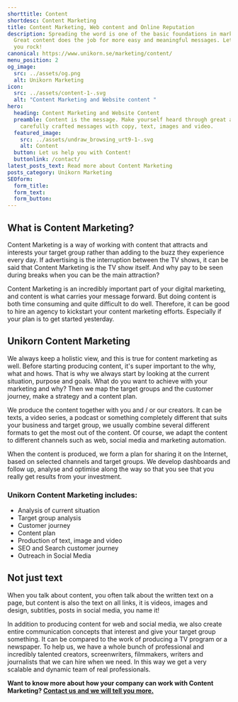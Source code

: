 ```yaml
---
shorttitle: Content
shortdesc: Content Marketing
title: Content Marketing, Web content and Online Reputation
description: Spreading the word is one of the basic foundations in marketing.
  Great content does the job for more easy and meaningful messages. Let us help
  you rock!
canonical: https://www.unikorn.se/marketing/content/
menu_position: 2
og_image:
  src: ../assets/og.png
  alt: Unikorn Marketing
icon:
  src: ../assets/content-1-.svg
  alt: "Content Marketing and Website content "
hero:
  heading: Content Marketing and Website Content
  preamble: Content is the message. Make yourself heard through great and
    carefully crafted messages with copy, text, images and video.
  featured_image:
    src: ../assets/undraw_browsing_urt9-1-.svg
    alt: Content
  button: Let us help you with Content!
  buttonlink: /contact/
latest_posts_text: Read more about Content Marketing
posts_category: Unikorn Marketing
SEOform: 
  form_title: 
  form_text: 
  form_button: 
---
```

## What is Content Marketing?

Content Marketing is a way of working with content that attracts and interests your target group rather than adding to the buzz they experience every day. If advertising is the interruption between the TV shows, it can be said that Content Marketing is the TV show itself. And why pay to be seen during breaks when you can be the main attraction?

Content Marketing is an incredibly important part of your digital marketing, and content is what carries your message forward. But doing content is both time consuming and quite difficult to do well. Therefore, it can be good to hire an agency to kickstart your content marketing efforts. Especially if your plan is to get started yesterday.

## Unikorn Content Marketing

We always keep a holistic view, and this is true for content marketing as well. Before starting producing content, it's super important to the why, what and hows. That is why we always start by looking at the current situation, purpose and goals. What do you want to achieve with your marketing and why? Then we map the target groups and the customer journey, make a strategy and a content plan.

We produce the content together with you and / or our creators. It can be texts, a video series, a podcast or something completely different that suits your business and target group, we usually combine several different formats to get the most out of the content. Of course, we adapt the content to different channels such as web, social media and marketing automation.

When the content is produced, we form a plan for sharing it on the Internet, based on selected channels and target groups. We develop dashboards and follow up, analyse and optimise along the way so that you see that you really get results from your investment.

### Unikorn Content Marketing includes:

* Analysis of current situation
* Target group analysis
* Customer journey 
* Content plan
* Production of text, image and video
* SEO and Search customer journey
* Outreach in Social Media

## Not just text

When you talk about content, you often talk about the written text on a page, but content is also the text on all links, it is videos, images and design, subtitles, posts in social media, you name it!

In addition to producing content for web and social media, we also create entire communication concepts that interest and give your target group something. It can be compared to the work of producing a TV program or a newspaper. To help us, we have a whole bunch of professional and incredibly talented creators, screenwriters, filmmakers, writers and journalists that we can hire when we need. In this way we get a very scalable and dynamic team of real professionals.

**Want to know more about how your company can work with Content Marketing? [Contact us and we will tell you more.](/contact/)**